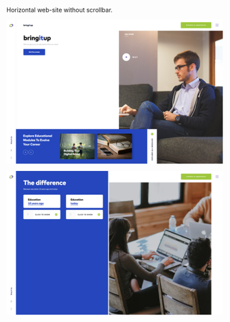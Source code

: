 Horizontal web-site without scrollbar. 


![bringItUp](https://github.com/Verticool/bringItUp/blob/4bfed932295ea6cf1221e608544069a200c57704/1.png)

![bringItUp1](https://github.com/Verticool/bringItUp/blob/main/2.png)



 
